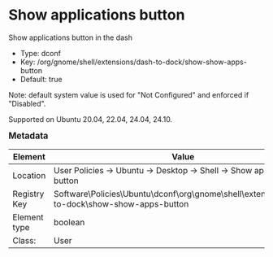 # Show applications button

Show applications button in the dash

- Type: dconf
- Key: /org/gnome/shell/extensions/dash-to-dock/show-show-apps-button
- Default: true

Note: default system value is used for "Not Configured" and enforced if "Disabled".

Supported on Ubuntu 20.04, 22.04, 24.04, 24.10.



<span style="font-size: larger;">**Metadata**</span>

| Element      | Value            |
| ---          | ---              |
| Location     | User Policies -> Ubuntu -> Desktop -> Shell -> Show applications button    |
| Registry Key | Software\Policies\Ubuntu\dconf\org\gnome\shell\extensions\dash-to-dock\show-show-apps-button         |
| Element type | boolean |
| Class:       | User       |
